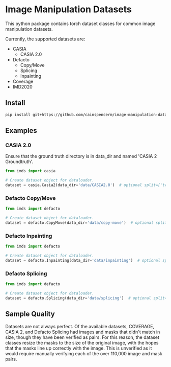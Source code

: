 # Image Manipulation Datasets

This python package contains torch dataset classes for common image manipulation datasets.

Currently, the supported datasets are:
- CASIA
    - CASIA 2.0
- Defacto
    - Copy/Move
    - Splicing
    - Inpainting
- Coverage
- IMD2020

## Install
```bash
pip install git+https://github.com/cainspencerm/image-manipulation-datasets.git@0.6
```

## Examples

### CASIA 2.0

Ensure that the ground truth directory is in data_dir and named 'CASIA 2 Groundtruth'.

```python
from imds import casia

# Create dataset object for dataloader.
dataset = casia.Casia2(data_dir='data/CASIA2.0')  # optional split=['train', 'val', 'test', 'benchmark', 'full']
```

### Defacto Copy/Move

```python
from imds import defacto

# Create dataset object for dataloader.
dataset = defacto.CopyMove(data_dir='data/copy-move')  # optional split=['train', 'val', 'test', 'benchmark', 'full']
```

### Defacto Inpainting

```python
from imds import defacto

# Create dataset object for dataloader.
dataset = defacto.Inpainting(data_dir='data/inpainting')  # optional split=['train', 'val', 'test', 'benchmark', 'full']
```

### Defacto Splicing

```python
from imds import defacto

# Create dataset object for dataloader.
dataset = defacto.Splicing(data_dir='data/splicing')  # optional split=['train', 'val', 'test', 'benchmark', 'full']
```

## Sample Quality

Datasets are not always perfect. Of the available datasets, COVERAGE, CASIA 2, and Defacto Splicing had images and masks that didn't match in size, though they have been verified as pairs. For this reason, the dataset classes resize the masks to the size of the original image, with the hopes that the masks line up correctly with the image. This is unverified as it would require manually verifying each of the over 110,000 image and mask pairs.
